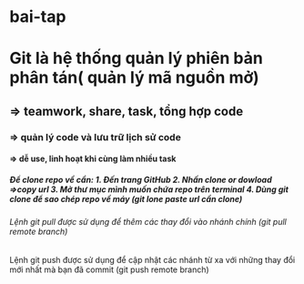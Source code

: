 # bai-tap
<html lang="en">
<head>
    <meta charset="UTF-8">
    <meta http-equiv="X-UA-Compatible" content="IE=edge">
    <meta name="viewport" content="width=device-width, initial-scale=1.0">
    <title>Tìm hiểu Git & GitHub</title>
</head>
<body>
    <h1> Git là hệ thống quản lý phiên bản phân tán( quản lý mã nguồn mở)</h1>
    <h2> => teamwork, share, task, tổng hợp code</h2>
    <h3> => quản lý code và lưu trữ lịch sử code</h3>
    <h4> => dễ use, linh hoạt khi cùng làm nhiều task</h4>
    <h5> Để clone repo về cần:
        1. Đến trang GitHub
        2. Nhấn clone or dowload =>copy url
        3. Mở thư mục mình muốn chứa repo trên terminal
        4. Dùng git clone để sao chép repo về máy
        (git lone paste url cần clone)
    </h5>
    <h6> Lệnh git pull được sử dụng để thêm các thay đổi vào nhánh chính
        (git pull remote branch)
    </h6>
    <h7>Lệnh git push được sử dụng để cập nhật các nhánh từ xa với những thay đổi mới nhất mà bạn đã commit
        (git push remote branch)
    </h7>
</body>
</html>
